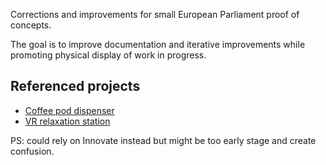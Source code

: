 Corrections and improvements for small European Parliament proof of concepts.

The goal is to improve documentation and iterative improvements while promoting physical display of work in progress.

## Referenced projects
* [Coffee pod dispenser](https://github.com/Utopiah/EP_PoCs/search?q=Coffee+pod+dispenser&type=Issues)
* [VR relaxation station](https://github.com/Utopiah/EP_PoCs/search?q=VR+relaxation+station&type=Issues)

PS: could rely on Innovate instead but might be too early stage and create confusion.
